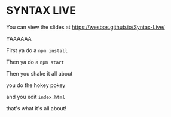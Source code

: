 # SYNTAX LIVE

You can view the slides at <https://wesbos.github.io/Syntax-Live/>

YAAAAAA

First ya do a `npm install`

Then ya do a `npm start`

Then you shake it all about

you do the hokey pokey

and you edit `index.html`

that's what it's all about!
